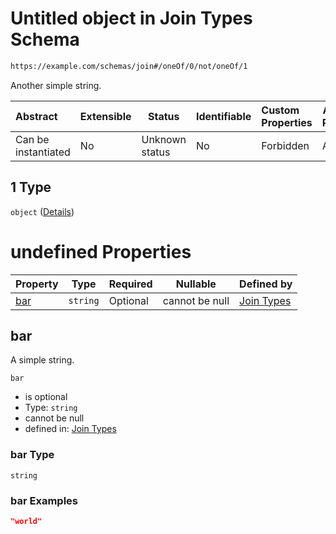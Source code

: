 # Untitled object in Join Types Schema

```txt
https://example.com/schemas/join#/oneOf/0/not/oneOf/1
```

Another simple string.


| Abstract            | Extensible | Status         | Identifiable | Custom Properties | Additional Properties | Access Restrictions | Defined In                                                                         |
| :------------------ | ---------- | -------------- | ------------ | :---------------- | --------------------- | ------------------- | ---------------------------------------------------------------------------------- |
| Can be instantiated | No         | Unknown status | No           | Forbidden         | Allowed               | none                | [join.schema.json\*](../generated-schemas/join.schema.json "open original schema") |

## 1 Type

`object` ([Details](join-oneof-0-not-oneof-1.md))

# undefined Properties

| Property    | Type     | Required | Nullable       | Defined by                                                                                                                           |
| :---------- | -------- | -------- | -------------- | :----------------------------------------------------------------------------------------------------------------------------------- |
| [bar](#bar) | `string` | Optional | cannot be null | [Join Types](join-oneof-0-not-oneof-1-properties-bar.md "https&#x3A;//example.com/schemas/join#/oneOf/0/not/oneOf/1/properties/bar") |

## bar

A simple string.


`bar`

-   is optional
-   Type: `string`
-   cannot be null
-   defined in: [Join Types](join-oneof-0-not-oneof-1-properties-bar.md "https&#x3A;//example.com/schemas/join#/oneOf/0/not/oneOf/1/properties/bar")

### bar Type

`string`

### bar Examples

```json
"world"
```

